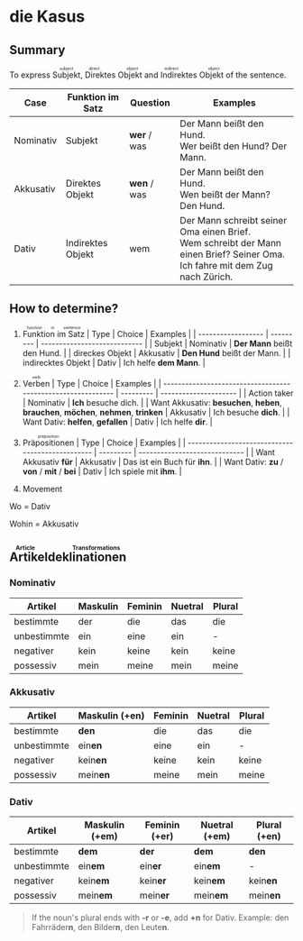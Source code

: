 # die Kasus

## Summary

To express <ruby>Subjekt<rt>subject</rt></ruby>, <ruby>Direktes Objekt<rt>direct object</rt></ruby> and <ruby>Indirektes Objekt<rt>indirect object</rt></ruby> of the sentence.

| Case      | Funktion im Satz  | Question      | Examples                                                     |
| --------- | ----------------- | ------------- | ------------------------------------------------------------ |
| Nominativ | Subjekt           | **wer** / was | Der Mann beißt den Hund.<br />Wer beißt den Hund? Der Mann.  |
| Akkusativ | Direktes Objekt   | **wen** / was | Der Mann beißt den Hund.<br />Wen beißt der Mann? Den Hund.  |
| Dativ     | Indirektes Objekt | wem           | Der Mann schreibt seiner Oma einen Brief.<br />Wem schreibt der Mann einen Brief? Seiner Oma.<br />Ich fahre mit dem Zug nach Zürich. |

## How to determine?

1. <ruby>Funktion im Satz<rt>function in sentence</rt></ruby>
| Type               | Choice    | Examples                     |
| ------------------ | --------- | ---------------------------- |
| Subjekt            | Nominativ | **Der Mann** beißt den Hund. |
| direckes Objekt    | Akkusativ | **Den Hund** beißt der Mann. |
| indirecktes Objekt | Dativ     | Ich helfe **dem Mann**.      |

2. <ruby>Verben<rt>verb</rt></ruby>
| Type                                                         | Choice    | Examples              |
| ------------------------------------------------------------ | --------- | --------------------- |
| Action taker                                                 | Nominativ | **Ich** besuche dich. |
| Want Akkusativ: **besuchen**, **heben**,<br />**brauchen**, **möchen**, **nehmen**, **trinken** | Akkusativ | Ich besuche **dich**. |
| Want Dativ: **helfen**, **gefallen**                         | Dativ     | Ich helfe **dir**.    |

3. <ruby>Präpositionen<rt>preposition</rt></ruby>
| Type                                             | Choice    | Examples                      |
| ------------------------------------------------ | --------- | ----------------------------- |
| Want Akkusativ **für**                           | Akkusativ | Das ist ein Buch für **ihn**. |
| Want Dativ: **zu** / **von** / **mit** / **bei** | Dativ     | Ich spiele mit **ihm**.       |

4. Movement

Wo = Dativ

Wohin = Akkusativ

## <ruby>Artikeldeklinationen<rt>Article Transformations</rt></ruby>

### Nominativ

| Artikel     | Maskulin | Feminin | Nuetral | Plural |
| ----------- | -------- | ------- | ------- | ------ |
| bestimmte   | der      | die     | das     | die    |
| unbestimmte | ein      | eine    | ein     | -      |
| negativer   | kein     | keine   | kein    | keine  |
| possessiv   | mein     | meine   | mein    | meine  |


### Akkusativ

| Artikel     | Maskulin (+en) | Feminin | Nuetral | Plural |
| ----------- | -------------- | ------- | ------- | ------ |
| bestimmte   | **den**        | die     | das     | die    |
| unbestimmte | ein**en**      | eine    | ein     | -      |
| negativer   | kein**en**     | keine   | kein    | keine  |
| possessiv   | mein**en**     | meine   | mein    | meine  |

### Dativ

| Artikel     | Maskulin (+em) | Feminin (+er) | Nuetral (+em) | Plural (+en) |
| ----------- | -------------- | ------------- | ------------- | ------------ |
| bestimmte   | **dem**        | **der**       | **dem**       | **den**      |
| unbestimmte | ein**em**      | ein**er**     | ein**em**     | -            |
| negativer   | kein**em**     | kein**er**    | kein**em**    | kein**en**   |
| possessiv   | mein**em**     | mein**er**    | mein**em**    | mein**en**   |

> If the noun's plural ends with **-r** or **-e**, add **+n** for Dativ. Example: den Fahrräder**n**, den Bilder**n**, den Leute**n**.


